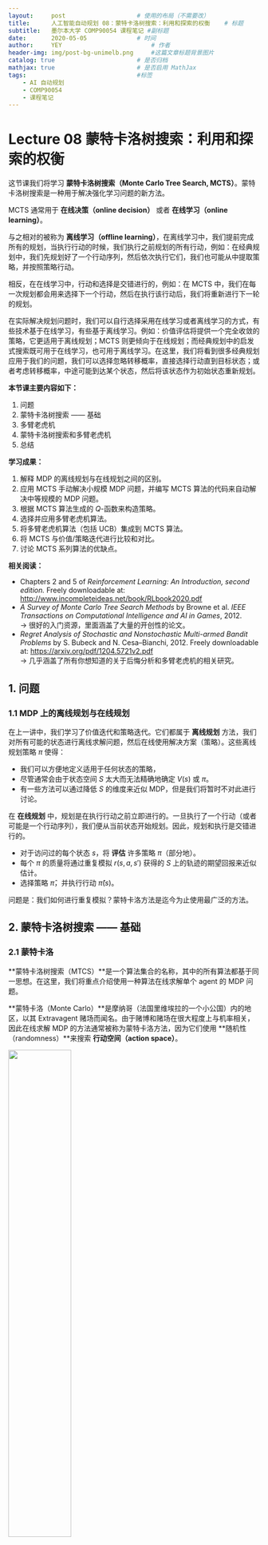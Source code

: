 ```yaml
---
layout:     post   				    # 使用的布局（不需要改）
title:      人工智能自动规划 08：蒙特卡洛树搜索：利用和探索的权衡  	# 标题 
subtitle:   墨尔本大学 COMP90054 课程笔记 #副标题
date:       2020-05-05 				# 时间
author:     YEY 						# 作者
header-img: img/post-bg-unimelb.png 	#这篇文章标题背景图片
catalog: true 						# 是否归档
mathjax: true                       # 是否启用 MathJax
tags:								#标签
    - AI 自动规划
    - COMP90054
    - 课程笔记
---
```


# Lecture 08 蒙特卡洛树搜索：利用和探索的权衡

这节课我们将学习 **蒙特卡洛树搜索（Monte Carlo Tree Search, MCTS）**。蒙特卡洛树搜索是一种用于解决强化学习问题的新方法。

MCTS 通常用于 **在线决策（online decision）** 或者 **在线学习（online learning）**。

与之相对的被称为 **离线学习（offline learning）**，在离线学习中，我们提前完成所有的规划，当执行行动的时候，我们执行之前规划的所有行动，例如：在经典规划中，我们先规划好了一个行动序列，然后依次执行它们，我们也可能从中提取策略，并按照策略行动。

相反，在在线学习中，行动和选择是交错进行的，例如：在 MCTS 中，我们在每一次规划都会用来选择下一个行动，然后在执行该行动后，我们将重新进行下一轮的规划。

在实际解决规划问题时，我们可以自行选择采用在线学习或者离线学习的方式，有些技术基于在线学习，有些基于离线学习。例如：价值评估将提供一个完全收敛的策略，它更适用于离线规划；MCTS 则更倾向于在线规划；而经典规划中的启发式搜索既可用于在线学习，也可用于离线学习。在这里，我们将看到很多经典规划应用于我们的问题，我们可以选择忽略转移概率，直接选择行动直到目标状态；或者考虑转移概率，中途可能到达某个状态，然后将该状态作为初始状态重新规划。

**本节课主要内容如下：**
1. 问题
2. 蒙特卡洛树搜索 —— 基础
3. 多臂老虎机
4. 蒙特卡洛树搜索和多臂老虎机
5. 总结

**学习成果：**
1. 解释 MDP 的离线规划与在线规划之间的区别。
2. 应用 MCTS 手动解决小规模 MDP 问题，并编写 MCTS 算法的代码来自动解决中等规模的 MDP 问题。
3. 根据 MCTS 算法生成的 $Q$-函数来构造策略。
4. 选择并应用多臂老虎机算法。
5. 将多臂老虎机算法（包括 UCB）集成到 MCTS 算法。
6. 将 MCTS 与价值/策略迭代进行比较和对比。
7. 讨论 MCTS 系列算法的优缺点。

**相关阅读：**
* Chapters 2 and 5 of *Reinforcement Learning: An Introduction, second edition.* Freely downloadable at: <http://www.incompleteideas.net/book/RLbook2020.pdf>
* *A Survey of Monte Carlo Tree Search Methods* by Browne et al. *IEEE Transactions on Computational Intelligence and AI in Games*, 2012.  
  $\to$ 很好的入门资源，里面涵盖了大量的开创性的论文。
* *Regret Analysis of Stochastic and Nonstochastic Multi-armed Bandit Problems* by S. Bubeck and N. Cesa–Bianchi, 2012. Freely downloadable at: <https://arxiv.org/pdf/1204.5721v2.pdf>  
  $\to$ 几乎涵盖了所有你想知道的关于后悔分析和多臂老虎机的相关研究。

## 1. 问题
### 1.1 MDP 上的离线规划与在线规划

在上一讲中，我们学习了价值迭代和策略迭代。它们都属于 **离线规划** 方法，我们对所有可能的状态进行离线求解问题，然后在线使用解决方案（策略）。这些离线规划策略 $\pi$ 使得：

* 我们可以方便地定义适用于任何状态的策略，
* 尽管通常会由于状态空间 $S$ 太大而无法精确地确定 $V(s)$ 或 $\pi$。
* 有一些方法可以通过降低 $S$ 的维度来近似 MDP，但是我们将暂时不对此进行讨论。

在 **在线规划** 中，规划是在执行行动之前立即进行的。一旦执行了一个行动（或者可能是一个行动序列），我们便从当前状态开始规划。因此，规划和执行是交错进行的。

* 对于访问过的每个状态 $s$，将 **评估** 许多策略 $\pi$（部分地）。
* 每个 $\pi$ 的质量将通过重复模拟 $r(s,a,s')$ 获得的 $S$ 上的轨迹的期望回报来近似估计。
* 选择策略 $\hat \pi$，并执行行动 $\hat \pi(s)$。

问题是：我们如何进行重复模拟？蒙特卡洛方法是迄今为止使用最广泛的方法。

## 2. 蒙特卡洛树搜索 —— 基础
### 2.1 蒙特卡洛
**蒙特卡洛树搜索（MTCS）**是一个算法集合的名称，其中的所有算法都基于同一思想。在这里，我们将重点介绍使用一种算法在线求解单个 agent 的 MDP 问题。

**蒙特卡洛（Monte Carlo）**是摩纳哥（法国里维埃拉的一个小公国）内的地区，以其 Extravagent 赌场而闻名。由于赌博和赌场在很大程度上与机率相关，因此在线求解 MDP 的方法通常被称为蒙特卡洛方法，因为它们使用 **随机性（randomness）**来搜索 **行动空间（action space）**。

<img src="http://andy-blog.oss-cn-beijing.aliyuncs.com/blog/2020-05-21-WX20200521-233140%402x.png" width="50%">

### 2.2 基础：MDP 作为 ExpectiMax 树
为了理解 MCTS 的思想，我们注意到 MDP 可以被表示为树（或者图），称为 ExpectiMax 树：

<img src="http://andy-blog.oss-cn-beijing.aliyuncs.com/blog/2020-05-21-WX20200521-235036%402x.png" width="80%">

字母 $a$ 到 $e$ 表示行动，字母 $s$ 到 $x$ 表示状态。白色结点是状态结点，较小的黑色结点表示概率的不确定性：“环境” 基于转移函数从发生的行动中选择哪种结果。

可以看到，在根结点 $s_0$ 处，我们有 2 种行动可以选择：$a$ 和 $b$。而当我们选择行动 $a$ 后，我们来到黑色结点，此时我们发现有 2 种可能的结果状态：$t$ 和 $t'$，其中，有 $P_a(t\mid s_0)$ 的概率到达状态 $t$，而有 $P_a(t'\mid s_0)$ 的概率到达状态 $t'$。

所以，我们可以用这样一种树形结构表示 MDP。ExpectiMax 背后的思想是，当我们试图在 MDP 中寻找最优行动时，我们可以从叶子结点一层一层向上回溯来查看期望回报，并选择最优行动，所以，ExpectiMax 的结构和期望回报之间存在非常好的对应关系。在 MCTS 中，我们将学习如何增量式地构建这些树，以及如何探索这些树以得到最优规划。

### 2.3 蒙特卡洛树搜索：概览
MCTS 算法是一种在线规划算法，这意味着行动选择与行动执行是交错进行的。因此，agent 在每次访问一个新状态时都会调用 MCTS。

基本特征：
1. 每个状态的价值 $V(s)$ 通过 **随机模拟（random simulation）**来近似。
2. ExpectiMax 搜索树是增量式地构建的。
3. 当一些预定义的计算预算用完时（例如：超出时间限制或扩展的结点数），搜索将终止。  
   因此，它是一种 **任意时间** 算法，因为它可以随时终止并且仍然给出一个答案。
4. 算法将返回表现最好的行动。

$\to$ 如果没有陷入僵局，则该算法的完整性可以保证。

$\to$ 如果可以执行一个完整搜索（这种情况比较少见 —— 如果问题如此小的话，我们就应该仅仅使用价值/策略迭代来求解）。

### 2.4 蒙特卡洛树搜索：框架
使用模拟来构建一个 MDP 树。评估状态存储在一个搜索树中。评估状态集合是通过迭代以下四个步骤 **增量式** 地构建的：

* **选择：**在树中选择一个 **未完全扩展** 的单结点。这意味着它至少有一个子结点尚未被探索。
* **扩展：**通过从该节点应用一个可用的行动（由 MDP 定义）来扩展该结点。
* **模拟：**从一个新结点中，对 MDP 进行一个完整的随机模拟，使其达到终止状态。因此，这种做法假设搜索树是有限的，但是也存在无限大的树的版本，我们可以只在其中执行一段时间，然后估计结果。
* **反向传播：**最后，将结点的价值 **反向传播** 到根结点，使用期望价值更新途中经过的每个祖先结点的价值。

<img src="http://andy-blog.oss-cn-beijing.aliyuncs.com/blog/2020-05-21-WX20200522-004918%402x.png" width="80%">

来源： *Monte-Carlo Tree Search: A New Framework for Game AI.* by Chaslot et al. In *AIIDE*. 2008. <https://www.aaai.org/Papers/AIIDE/2008/AIIDE08-036.pdf>

### 2.5 蒙特卡洛树搜索：流程
**选择（Selection）**

从根结点开始，然后依次选择一个子结点，直到我们到达一个未完全扩展的结点。

<img src="http://andy-blog.oss-cn-beijing.aliyuncs.com/blog/2020-05-22-WX20200522-115515%402x.png" width="80%">

**扩展（Expansion）**

除非我们最终到达的结点是一个终止状态，否则我们将对选结点的子结点进行扩展，即通过选择一个行动并使用该行动的结果创建一些新的结点。

<img src="http://andy-blog.oss-cn-beijing.aliyuncs.com/blog/2020-05-22-WX20200522-115543%402x.png" width="80%">

**模拟（Simulation）**

从这些新的结点中选择一个，并对 MDP 进行随机模拟，使其到达终止状态：

<img src="http://andy-blog.oss-cn-beijing.aliyuncs.com/blog/2020-05-22-WX20200522-115606%402x.png" width="80%">

**反向传播（Backpropagation）**

给定处于终止状态时的回报 $r$，对其进行反向传播，以计算沿路径上的每个状态的价值 $V(s)$。

<img src="http://andy-blog.oss-cn-beijing.aliyuncs.com/blog/2020-05-22-WX20200522-115627%402x.png" width="80%">

### 2.6 蒙特卡洛树搜索：算法

<img src="http://andy-blog.oss-cn-beijing.aliyuncs.com/blog/2020-05-22-WX20200522-123124%402x.png" width="80%">

**输入：**
* MDP $M$
* 初始状态 $s_0$
* 时间限制 $T$

**每个结点存储：**
* 该结点对应状态的 $V(s)$（该状态价值的一个估计）
* 该状态被访问的次数
* 一个指向其父结点的指针

$\text{S}\scriptsize \text{ELECT}\small(\textit{root})$  
$\color{blue}{\to}$ 使用一些概率策略来递归选择下一个结点（我们将在稍后的 “多臂老虎机” 中看到更多相关内容），直到我们到达一个未完全扩展的结点为止。  
$\color{blue}{\to}$ 在每个选择点，选择树中的一条边。  
$\color{blue}{\to}$ 然后，使用 $P_a(s'\mid s)$ 选择该行动的结果。因此，我们的模拟遵循基础模型的概率转移。

$\text{E}\scriptsize \text{XPAND}\small(\textit{expand\_node})$  
$\color{blue}{\to}$ 根据已选择的结点，随机选择一个适用于该状态且之前在该状态下未被选择的行动。  
$\color{blue}{\to}$ 扩展该行动的所有可能的结果结点。  
$\color{blue}{\to}$ 检查生成的结点是否已在树中。如果不在，则将这些结点添加到树中。  
**注意：**$P_a(s'\mid s)$ 是随机的，因此可能需要多次访问 (理论上需要无限次数) 才能生成所有后继结点。

$\text{S}\scriptsize \text{IMULATE}\small(\textit{child})$  
$\color{blue}{\to}$ 对 MDP 执行随机模拟，直到达到终止状态。即，在每个选择点，从 MDP 中随机选择一个适用行动，并使用转移概率 $P_a(s'\mid s)$ 为每个行动选择一个结果。  
$\color{blue}{\to}$ 我们也可以通过一些启发式方法来使用非随机模拟，但这里我们不会对此进行介绍。  
$\color{blue}{\to}$ $\textit{reward}$ 是在这个完整模拟中获得的回报。  
$\color{blue}{\to}$ 为了避免内存爆炸，我们 **丢弃** 了从该模拟中生成的所有结点。在任何非平凡搜索中，我们都不太可能会再次需要它们。

$\text{B}\scriptsize \text{ACKUP}\small(\textit{expand\_node, reward})$  
$\color{blue}{\to}$ 来自模拟的回报会从扩展的结点递归地反向传播到其祖先。  
$\color{blue}{\to}$ 注意一定不要忘记 **折扣因子**。  
$\color{blue}{\to}$ 对于每个状态 $s$，从该结点获取所有行动的期望价值：

$$V(s):=\max \limits_{a\in A(s)}\sum_{s'\in \textit{children}}P_a(s'\mid s)[r(s,a,s')+\gamma V(s')]$$

看上去熟悉吗？  
这就是为什么该树被称为 ExpectiMax 树：我们将期望回报最大化，并且计算过程分两层进行。求和（$\sum_{s'\in S}\dots$）计算的是树中较小的黑色结点的价值；而最大化（$\max_{a\in A(s)}$）计算的是较大的白色结点（状态结点）的价值。

### 2.7 蒙特卡洛树搜索：执行
一旦我们用尽了计算时间，我们选择能够使期望回报最大化的行动，简单来说，就是我们的模拟中具有最高 **$Q$-值** 的行动：

$$\mathop{\operatorname{arg\,max}}\limits_{a} Q(s_0,a)$$

也就是：

$$\mathop{\operatorname{arg\,max}}\limits_{a} \sum_{s'\in A(s_0)}P_a(s'\mid s_0)[r(s_0,a,s')+\gamma V(s')]$$

我们执行该动作，然后等待观察该动作对应的哪种结果会发生。一旦我们观察到结果，我们将其称为 $s'$，我们将重新开始这整个过程，唯一变化是此时 $s_0:= s'$。

但是， 很重要的一点是，我们可以 **保留** 来自状态 $s'$ 的子树，因为我们已经从该状态进行了模拟。我们丢弃树中的其余部分（除了所选择的行动之外的其他所有 $s_0$ 的子树），并从 $s'$ 开始增量式地构建 MCTS。

### 2.8 蒙特卡洛树搜索：例子

**在模拟步骤之后**

假设 $\gamma= 0.9$，$r=X$ 表示在某个状态下收到的回报 $X$，$N$ 是该状态被访问的次数，并且模拟的长度为 $13$。在模拟步骤之后，但在反向传播之前，我们的树看起来将会是这个样子：

<img src="http://andy-blog.oss-cn-beijing.aliyuncs.com/blog/2020-05-22-WX20200522-141425%402x.png" width="80%">

**反向传播步骤**

$$\begin{align*}
V(y'') &= \max_{a\in A}\sum_{s'\in \textit{children}(y'')}P_a(s'\mid y'')[r(y'',a,s')+\gamma V(s')]\\
&= \gamma^{13}\times 100 \qquad \text{(模拟长度为 13 步，并且收到的回报为 100)}\\
&\approx 25\\\\
V(t') &= \max_{a\in \{f\}}\sum_{s'\in \textit{children}(t')}P_a(s'\mid t')[r(t',a,s')+\gamma V(s')]\\
&= 0.1\times (0+0)+0.1\times (0+0)+0.8\times (0+0.9\times 25)\\
&= 18\\\\
V(s) &= \max_{a\in \{a,b\}}\sum_{s'\in \textit{children}(s)}P_a(s'\mid s)[r(s,a,s')+\gamma V(s')]\\
&= \max (0.8\times(0+0.9\times 12)+0.2\times(7+0.9\times 18), \qquad (\text{行动 }a)\\
&\qquad \quad 0.5\times(0+0.9\times 40)+0.5\times(0+0.9\times 20)) \qquad (\text{行动 }b)\\
&= \max(8.64+4.62,18+9)\\
&= 27
\end{align*}$$

**在反向传播步骤之后**

$V(s)$ 的值没有变化，因为行动 $b$ 仍然会返回最大的折扣未来回报。

<img src="http://andy-blog.oss-cn-beijing.aliyuncs.com/blog/2020-05-22-WX20200522-151302%402x.png" width="80%">

## 3. 多臂老虎机
关于有信息搜索，我们需要回答一个关键问题：我们应当如何选择下一个要扩展的结点？

事实证明，这种选择在 MCTS 上将导致非常不同的性能表现。

### 3.1 多臂老虎机：非正式定义
关于如何选择结点可以看作是 **多臂老虎机（Multi-arm Bandits）**问题的一个实例。该问题定义如下：

>想象一下，你有 $N$ 台老虎机（或澳大利亚的扑克机），有时被称为单臂老虎机。随着时间的流逝，每台老虎机都会从未知的概率分布中返回一个随机回报。一些老虎机要比其他老虎机返回更高的回报。我们的目的是最大化一个老虎机摇臂序列的回报总和。

<img src="http://andy-blog.oss-cn-beijing.aliyuncs.com/blog/2020-05-22-WX20200522-155559%402x.png" width="40%">

### 3.2 多臂老虎机：正式定义
一台 $N$-臂老虎机由一个随机变量 $X_{i,k}$ 的集合定义，其中：

* $1\le i\le N$，令 $i$ 为老虎机的臂
* $k$ 是臂 $i$ 被摇动的索引

连续摇臂 $X_{i,1},X_{j,2},X_{k,3},\dots$ 被假定为基于某个未知定律的独立分布。也就是说，我们并不知道这些随机变量的概率分布。

**直觉上：**适用于状态 $s$ 的行动 $a$ 可以视为 “老虎机的臂”，而 $Q(s,a)$ 对应随机变量 $X_{i,n}$。

### 3.3 平整蒙特卡洛（FMC）

由于我们不知道各个臂的回报分布，一个简单的策略就是简单地按照均匀分布选择摇臂。也就是说，我们以相同的概率选择每个臂。这就是 **平整蒙特卡洛（Flat Monte Carlo，FMC）**，又称 **均匀采样 (uniform sampling)**。

然后，在给定状态 $s$ 下的行动 $a$ 的 $Q$-值 可以通过以下公式来近似：

$$Q(s,a)=\dfrac{1}{N(s,a)}\sum_{t=1}^{N(s)} I_t(s,a)r_t$$

其中，  
$N(s,a)$ 是在状态 $s$ 下，行动 $a$ 被执行的次数。  
$N(s)$ 是状态 $s$ 被访问的次数。  
$r_t$ 是来自状态 $s$ 的第 $t$ 次模拟得到的 **回报**。  
$I_t(s,a)$ 为 $1$，如果在状态 $s$ 的第 $t$ 次模拟中选择了行动 $a$；否则为 $0$。

$\to$ FMC 成功地在 Bridge（Ginsberg，01）和 Scrabble（Sheppard，02）上达到了世界冠军水平。

**但是存在什么问题呢？**使用均匀分布导致在所有行动中浪费了相同的采样时间。基于我们目前为止所获得的回报，为什么不将重点放在 **最有前景的行动** 上呢？

### 3.4 探索 vs. 利用

我们想要执行的仅仅是那些好的行动。因此，只要继续执行目前为止为我们带来最佳回报的行动即可。但是，我们的选择是随机的，所以如果我们并没有对最佳行动进行足够的采样呢？因此，我们希望策略能够 **利用（exploit）**我们认为的目前为止的最佳行动，但是仍然可以继续 **探索（explore）**其他行动。

但是，我们应该用多少次摇臂次数来利用，又应该用多少次摇臂次数来探索呢？  
这被称为 **探索 vs. 利用困境（exploration vs. exploitation dilemma）**。

它是由 **害怕错失的恐惧（The Fear of Missing Out, FOMO）**驱动的。

<img src="http://andy-blog.oss-cn-beijing.aliyuncs.com/blog/2020-05-22-WX20200522-164005%402x.png" width="50%">

### 3.5 害怕错失的恐惧（FOMO）

我们要寻找一种能够 **最小化后悔（minimise regret）**的策略 $\pi$。

**后悔（Regret）：**

$$\mathcal R_{N(s),b}=Q(\pi^*(s),s)N(s)-\mathbb E\left[\sum_{t}^{N(s)}Q(b,s) I_t(s,b)\right]$$

其中，  
$Q(\pi^*(s),s)$ 是（未知的）最优策略 $\pi^\*(s)$ 的 $Q$-值。
$N(s)$ 是状态 $s$ 被访问的次数。  
$I_i(s,a)$ 为 $1$，如果在状态 $s$ 的第 $i$ 次模拟中选择了行动 $a$；否则为 $0$。  
**重要：**对于每一个 $b$，都有 $\mathbb E\left[\sum_{t}^{N(s)}Q(b,s) I_t(s,b)\right]>0$。

**重要：**如果我们摇动臂 $b$，我们的后悔是 **最大的可能期望回报** 减去 **摇动臂 b 的期望回报**。如果我们摇动臂 $a$（最佳摇臂），我们的后悔是 $0$。

因此，**后悔** 是由于没有采取最佳行动而造成的 **期望损失**。

$\to$ 在多臂老虎机算法中，探索 **实际上** 是由 FOMO 驱动的。

### 3.6 最小化后悔的解决方案

**$\epsilon$-greedy：**$\epsilon$ 是一个位于区间 $[0, 1]$ 之间的数。每次当我们需要选择一个臂时，我们以 $\epsilon$ 的概率随机选择一个臂，以 $1-\epsilon$ 的概率选择具有 $\max Q(s,a)$ 的臂。通常，$\epsilon$ 的值设在 $0.05$ 到 $0.1$ 时，效果较好。

**$\epsilon$-decreasing：**同 $\epsilon$-greedy 一样，唯一区别是 $\epsilon$ 将随时间衰减。参数 $\alpha$ 指定了 **衰减率 (decay)**，使得每次选择行动之后的 $\epsilon:=\epsilon \cdot \alpha$。

**Softmax：**这是 **概率匹配策略**，这意味着到目前为止所选择每个行动的概率都取决于其 $Q$-值。正式地：

$$\dfrac{e^{Q(s,a)/\tau}}{\sum_{b=1}^{n}e^{Q(s,b)/\tau}}$$

其中，$\tau$ 是 **温度（temperature）**，它是一个正数，表明过去的数据对于决策有多大影响。

### 3.7 置信区间上界（UCB1）
一个更高效的（尤其是对于 MCTS 而言）多臂老虎机策略是 **置信区间上界（Upper Conﬁdence Bounds，UCB1）**策略。

**UCB1 策略 $\pi(s)$**

$$\pi(s):=\mathop{\operatorname{arg\,max}}\limits_{a\in A(s)}Q(s,a)+\sqrt{\dfrac{2\ln N(s)}{N(s,a)}}$$

其中，  
$Q(s,a)$ 是估计的 $Q$-值。  
$N(s)$ 是状态 $s$ 被访问的次数。  
$N(s,a)$ 是在状态 $s$ 下，行动 $a$ 被执行的次数。  

$\to$ 加号左侧的 $Q(s,a)$ 项鼓励利用：对于具有较高回报的行动，$Q$-值 较高。  
$\to$ 加号右侧的 $\sqrt{\frac{2\ln N(s)}{N(s,a)}}$ 项鼓励探索：对于被较少探索的行动，此项值较高。

## 4. 蒙特卡洛树搜索和多臂老虎机
### 4.1 上置信区间树（UCT）

**上置信区间树（Upper Conﬁdence Trees，UCT）**可以视为蒙特卡洛树搜索和多臂老虎机的结合：

<center>UCT $=$ MCTS $+$ UCB1</center>

Kocsis 和 Szepesvari 首次将 MCTS 中的扩展结点的选择视为一个多臂老虎机问题。

**UCT 探索策略**

$$\pi(s):=\mathop{\operatorname{arg\,max}}\limits_{a\in A(s)}Q(s,a)+2C_p\sqrt{\dfrac{2\ln N(s)}{N(s,a)}}$$

$C_p>0$ 是探索常数，该常数越大则鼓励更多探索，越小则鼓励更少探索。采用随机平局决胜制。

$\to$ 如果 $Q(s,a)\in [0, 1]$ **并且** $C_p=\frac{1}{\sqrt 2}$，**那么** 在双人对抗游戏中，UCT 将收敛到著名的 Minimax 算法（如果你不知道 Minimax 是什么，请暂时忽略此方法，我们将在本课程后面提到。）

### 4.2 如果我们不知道 $P_a(s'\mid s)$ 会怎样？

在接下来的讲座中，我们将更多关注 $P_a(s'\mid s)$ 未知的情况，但重要的是要注意，即使我们不知道转移概率或者回报函数，我们仍然可以使用 MCTS ，前提是我们可以 **模拟** 它们；例如，使用基于代码的模拟器。这种新方法是对原始 MCTS 的一种简单修改：

1. **选择** 步骤和之前一样。
2. 在 **扩展** 步骤中，相比之前扩展一个行动的所有子结点，我们现在将模拟向前一步，它将根据 $P_a(s'\mid s)$ 选择结果（前提是模拟器是准确的）。
3. 然后，我们像之前一样进行模拟，并在接收到回报时对其进行学习。
4. 在 **反向传播** 步骤中，相比之前使用贝尔曼方程来计算期望回报，现在我们将简单地使用 **平均** 回报。如果我们对每一步都进行足够多次数的模拟，那么平均回报将收敛到期望回报。

这种方法的缺点是我们必须进行多次重复的模拟才能使平均值达到收敛，而当我们知道 $P_a(s'\mid s)$ 时，我们只需对一个行动扩展一次即可知道其即时效用。

该方法的优点是更具通用性：只要我们有一个问题模拟器，我们就可以应用它 —— 我们不需要明确的问题模型。对于许多问题，模拟器要比问题更容易生成。

### 4.3 带 UCB 树的 MCTS 的应用

**游戏：**
* 围棋：MoGo (2006), Fuego (2009), ..., Alpha Go(2010–2016)
* 棋类游戏：Havannah, Y, Cataan, Othello, Arimaa...
* 视频游戏：Atari 2600

**非游戏：**
* 计算机安全：攻击树生成和渗透测试
* 深度学习：神经网络和特征选择的自动 “性能调整”
* 运营研究：优化公交时刻表，能源库存管理...

### 4.4 为什么它如此有效（有时）？

它全面解决了利用与探索的权衡问题。

* UCT 是 **系统性的**：
  * 策略评估在一定深度上是 **彻底计算过的**。
  * 探索的目的是 **最小化后悔**（或者 FOMO）。

观看如何用 UCT 玩 *马里奥兄弟（Mario Bros）*：

<center><video width="500" controls>
  <source src="http://andy-blog.oss-cn-beijing.aliyuncs.com/blog/2020-05-22-mcts.mp4" type="video/mp4">
</video></center>

UCT 表现不佳的情况：*Atari 2600 游戏：高速公路（Freeway）*：

<center><video width="300" controls>
  <source src="http://andy-blog.oss-cn-beijing.aliyuncs.com/blog/2020-05-22-videoplayback.mp4" type="video/mp4">
</video></center>

UCT 在这里失败了，因为角色直到到达道路的另一侧才获得回报，因此 UCT 没有得到反馈而无法继续进行下去。

### 4.5 价值/策略迭代 vs. MCTS

通常，从初始状态 $s_0$ 使用最佳策略可以到达的状态集要远小于总的状态集。在这方面，价值迭代和策略迭代是计算彻底的：如果我们知道问题的初始状态，它们可以根据永远不会遇到的状态来计算行动。

对于 MCTS（和其他搜索方法）方法，仅仅通过从 $s_0$ 开始进行采样就可以使用。但是，其结果并不像使用价值/策略迭代那样通用：得到的解仅适用于已知的初始状态 $s_0$ 或者采用模型定义的行动能够从 $s_0$ 到达的任何状态。而价值/策略迭代方法得到的解适用于任何状态。

<img src="http://andy-blog.oss-cn-beijing.aliyuncs.com/blog/2020-05-22-WX20200522-210000%402x.png" width="80%">

这一点很重要：因此，价值/策略迭代的成本更高，但是，对于在其环境中运行的 agent，我们可以通过仅仅一次彻底求解，然后，无论状态如何，我们都可以多次使用生成的策略。

而对于 MCTS，每当我们遇到之前没有考虑过的状态时，都需要 **在线** 求解。

## 5. 总结

* 蒙特卡罗树搜索（MCTS）是一种任意时间搜索算法，尤其适用于随机域，例如：MDP。
  * 明智的选择策略对于取得良好的表现 **至关重要**。
* 多臂老虎机的置信区间上界（UCB1）是一个很好的选择策略。
  * UCB1（稍作修改）可以很好地平衡利用和探索。
  * 害怕错失的恐惧（FOMO）是探索的 **绝佳** 动力。
* UCT 是 MCTS 和 UCB1 的结合，是一种 **非常成功** 的算法。
  * 虽然它有明显的缺点。
  * 除了 FOMO 外，还有其他替代方法可以激发探索，例如 $\epsilon$-greedy 和 softmax。

下节内容：无模型强化学习：Q-Learning 和 SARSA


